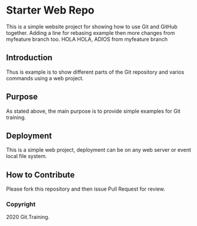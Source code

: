 # Starter Web Repo

This is a simple website project for showing how to use Git and GitHub together. Adding a line for rebasing example then more changes from myfeature branch too.
HOLA HOLA, ADIOS from myfeature branch

## Introduction

Thus is example is to show different parts of the Git repository and varios commands using a web project.

## Purpose

As stated above, the main purpose is to provide simple examples for Git training.

## Deployment

This is a simple web project, deployment can be on any web server or event local file system.

## How to Contribute

Please fork this repository and then issue Pull Request for review.

### Copyright

2020 Git.Training.